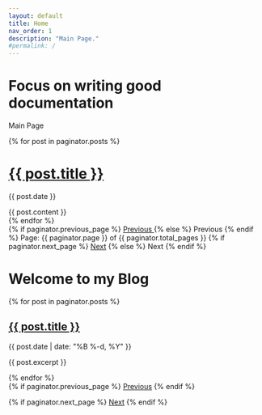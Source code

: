 ```yaml
---
layout: default
title: Home
nav_order: 1
description: "Main Page."
#permalink: /
---
```


# Focus on writing good documentation

Main Page

<!-- This loops through the paginated posts -->
{% for post in paginator.posts %}
  <h1><a href="{{ post.url }}">{{ post.title }}</a></h1>
  <p class="author">
    <span class="date">{{ post.date }}</span>
  </p>
  <div class="content">
    {{ post.content }}
  </div>
{% endfor %}

<!-- Pagination links -->
<div class="pagination">
  {% if paginator.previous_page %}
    <a href="{{ paginator.previous_page_path }}" class="previous">
      Previous
    </a>
  {% else %}
    <span class="previous">Previous</span>
  {% endif %}
  <span class="page_number ">
    Page: {{ paginator.page }} of {{ paginator.total_pages }}
  </span>
  {% if paginator.next_page %}
    <a href="{{ paginator.next_page_path }}" class="next">Next</a>
  {% else %}
    <span class="next ">Next</span>
  {% endif %}
</div>

<h1>Welcome to my Blog</h1>

{% for post in paginator.posts %}
  <h2><a href="{{ post.url }}">{{ post.title }}</a></h2>
  <p>{{ post.date | date: "%B %-d, %Y" }}</p>
  <p>{{ post.excerpt }}</p>
{% endfor %}

<!-- Pagination links -->
<div class="pagination">
  {% if paginator.previous_page %}
    <a href="{{ paginator.previous_page_path }}" class="previous">Previous</a>
  {% endif %}
  
  {% if paginator.next_page %}
    <a href="{{ paginator.next_page_path }}" class="next">Next</a>
  {% endif %}
</div>